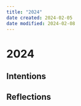 ```yaml
---
title: "2024"
date created: 2024-02-05
date modified: 2024-02-08
---
```


# 2024

## Intentions

## Reflections
